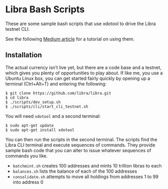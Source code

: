 # Libra Bash Scripts
These are some sample bash scripts that use xdotool to drive the Libra testnet CLI.

See the following [Medium article](https://medium.com/@keir_85660/fun-and-games-with-the-libra-testnet-2046875aedda) for a tutorial on using them.

## Installation

The actual currency isn’t live yet, but there are a code base and a testnet, which gives you plenty of opportunities to play about. If like me, you use a Ubuntu Linux box, you can get started fairly quickly by opening up a terminal (Ctrl+Alt+T) and entering the following:

```
$ git clone https://github.com/libra/libra.git
$ cd libra
$ ./scripts/dev_setup.sh
$ ./scripts/cli/start_cli_testnet.sh
```

You will need `xdotool` and a second terminal:

```
$ sudo apt-get update
$ sudo apt-get install xdotool
```

You can then run the scripts in the second terminal. The scripts find the Libra CLI terminal and execute sequences of commands. They provide sample bash code that you can alter to issue whatever sequences of commands you like.

* `batchmint.sh` creates 100 addresses and mints 10 trillion libras to each
* `balances.sh` lists the balance of each of the 100 addresses
* `consolidate.sh` attempts to move all holdings from addresses 1 to 99 into address 0
